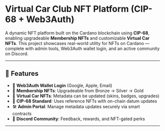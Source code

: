 # Virtual Car Club NFT Platform (CIP-68 + Web3Auth)

A dynamic NFT platform built on the Cardano blockchain using **CIP-68**, enabling upgradeable **Membership NFTs** and customizable **Virtual Car NFTs**. This project showcases real-world utility for NFTs on Cardano — complete with admin tools, Web3Auth wallet login, and an active community on Discord.

---

## 🔧 Features

- 🔐 **Web3Auth Wallet Login** (Google, Apple, Email)
- 🏅 **Membership NFTs**: Upgradeable from Bronze → Silver → Gold
- 🚙 **Virtual Car NFTs**: Metadata can be updated (skins, badges, upgrades)
- 🔄 **CIP-68 Standard**: Uses reference NFTs with on-chain datum updates
- 🛠️ **Admin Portal**: Manage metadata updates securely via smart contracts
- 💬 **Discord Community**: Feedback, rewards, and NFT-gated perks

---

